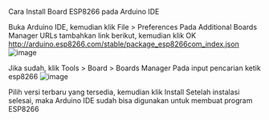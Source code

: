 Cara Install Board ESP8266 pada Arduino IDE

Buka Arduino IDE, kemudian klik File > Preferences
Pada Additional Boards Manager URLs tambahkan link berikut, kemudian klik OK
http://arduino.esp8266.com/stable/package_esp8266com_index.json
![image](https://github.com/itsr6/p3-arduino/assets/108914148/1ee79b83-863e-45bb-9157-0d34c0b3914c)

Jika sudah, klik Tools > Board > Boards Manager
Pada input pencarian ketik esp8266
![image](https://github.com/itsr6/p3-arduino/assets/108914148/71ddf381-0964-4f7b-a431-b507cfe8e53a)

Pilih versi terbaru yang tersedia, kemudian klik Install
Setelah instalasi selesai, maka Arduino IDE sudah bisa digunakan untuk membuat program ESP8266

